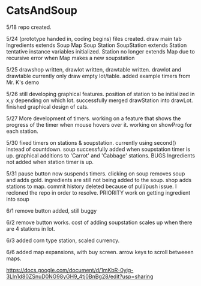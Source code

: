 # CatsAndSoup
5/18
repo created.

5/24 (prototype handed in, coding begins)
files created.
draw main tab
Ingredients extends Soup
Map
Soup
Station
SoupStation extends Station
tentative instance variables initialized. Station no longer extends Map due to recursive error when Map makes a new soupstation

5/25 
drawshop written, drawlot written, drawtable written. drawlot and drawtable currently only draw empty lot/table. added example timers from Mr. K's demo

5/26
still developing graphical features. position of station to be initialized in x,y depending on which lot. successfully merged drawStation into drawLot. finished graphical design of cats. 

5/27
More development of timers. working on a feature that shows the progress of the timer when mouse hovers over it. working on showProg for each station. 

5/30
fixed timers on stations & soupstation. currently using second() instead of countdown. soup successfully added when soupstation timer is up. graphical additions to 'Carrot' and 'Cabbage' stations. 
BUGS
Ingredients not added when station timer is up.

5/31
pause button now suspends timers. clicking on soup removes soup and adds gold. ingredients are still not being added to the soup. shop adds stations to map. 
commit history deleted because of pull/push issue. I recloned the repo in order to resolve. 
PRIORITY
work on getting ingredient into soup

6/1 
remove button added, still buggy

6/2
remove button works. cost of adding soupstation scales up when there are 4 stations in lot. 

6/3
added corn type station, scaled currency.

6/6
added map expansions, with buy screen. arrow keys to scroll betweeen maps.

https://docs.google.com/document/d/1mKbR-0yig-3LIn1d80ZSnuD0NG98yGH9_4tj0BnBg28/edit?usp=sharing

